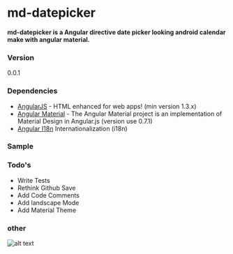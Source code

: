 # md-datepicker

**md-datepicker is a Angular directive date picker looking android calendar make with angular material.**

### Version
0.0.1

### Dependencies
  * [AngularJS] - HTML enhanced for web apps! (min version 1.3.x)
  * [Angular Material] - The Angular Material project is an implementation of Material Design in Angular.js (version use 0.7.1)
  * [Angular I18n] Internationalization (i18n)


### Sample


### Todo's

 - Write Tests
 - Rethink Github Save
 - Add Code Comments
 - Add landscape Mode
 - Add Material Theme

### other

![alt text][sample1]

[AngularJS]:http://angularjs.org
[Angular Material]:http://material.angularjs.org
[Angular I18n]:https://docs.angularjs.org/guide/i18n
[sample1]:https://github.com/kamelArab/md-datepicker/tree/master/doc/sample/sample1.png


